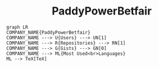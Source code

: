 <h1 align="center">PaddyPowerBetfair</h1>

```mermaid
graph LR
COMPANY_NAME{PaddyPowerBetfair}
COMPANY_NAME ---> U{Users} ---> UN[1]
COMPANY_NAME ---> R{Repositories} ---> RN[1]
COMPANY_NAME ---> G{Gists} ---> GN[0]
COMPANY_NAME ---> ML{Most Used<br>Languages}
ML --> TeX[TeX]
```
